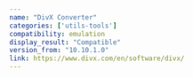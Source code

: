 ```yaml
---
name: "DivX Converter"
categories: ['utils-tools']
compatibility: emulation
display_result: "Compatible"
version_from: "10.10.1.0"
link: https://www.divx.com/en/software/divx/
---
```


